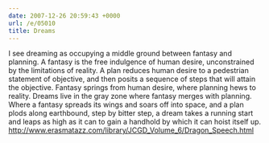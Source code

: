 ```yaml
---
date: 2007-12-26 20:59:43 +0000
url: /e/05010
title: Dreams
---
```


I see dreaming as occupying a middle ground between fantasy and planning. A fantasy is the free indulgence of human desire, unconstrained by the limitations of reality. A plan reduces human desire to a pedestrian statement of objective, and then posits a sequence of steps that will attain the objective. Fantasy springs from human desire, where planning hews to reality. Dreams live in the gray zone where fantasy merges with planning. Where a fantasy spreads its wings and soars off into space, and a plan plods along earthbound, step by bitter step, a dream takes a running start and leaps as high as it can to gain a handhold by which it can hoist itself up.
http://www.erasmatazz.com/library/JCGD_Volume_6/Dragon_Speech.html
